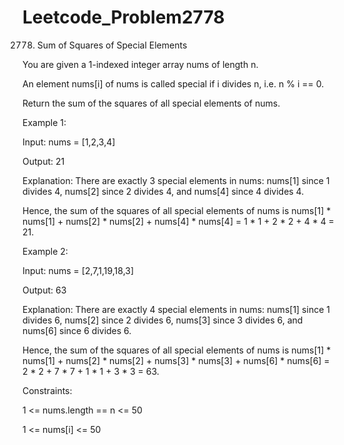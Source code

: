 # Leetcode_Problem2778



2778. Sum of Squares of Special Elements


You are given a 1-indexed integer array nums of length n.



An element nums[i] of nums is called special if i divides n, i.e. n % i == 0.



Return the sum of the squares of all special elements of nums.

 

Example 1:



Input: nums = [1,2,3,4]



Output: 21



Explanation: There are exactly 3 special elements in nums: nums[1] since 1 divides 4, nums[2] since 2 divides 4, and nums[4] since 4 divides 4. 



Hence, the sum of the squares of all special elements of nums is nums[1] * nums[1] + nums[2] * nums[2] + nums[4] * nums[4] = 1 * 1 + 2 * 2 + 4 * 4 = 21.  




Example 2:



Input: nums = [2,7,1,19,18,3]



Output: 63



Explanation: There are exactly 4 special elements in nums: nums[1] since 1 divides 6, nums[2] since 2 divides 6, nums[3] since 3 divides 6, and nums[6] since 6 divides 6. 




Hence, the sum of the squares of all special elements of nums is nums[1] * nums[1] + nums[2] * nums[2] + nums[3] * nums[3] + nums[6] * nums[6] = 2 * 2 + 7 * 7 + 1 * 1 + 3 * 3 = 63. 
 



Constraints:



1 <= nums.length == n <= 50



1 <= nums[i] <= 50

